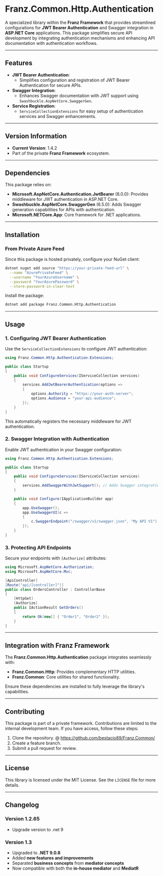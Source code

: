 ﻿# **Franz.Common.Http.Authentication**

A specialized library within the **Franz Framework** that provides streamlined configurations for **JWT Bearer Authentication** and Swagger integration in **ASP.NET Core** applications. This package simplifies secure API development by integrating authentication mechanisms and enhancing API documentation with authentication workflows.

---

## **Features**

- **JWT Bearer Authentication**:
  - Simplifies configuration and registration of JWT Bearer Authentication for secure APIs.
- **Swagger Integration**:
  - Enhances Swagger documentation with JWT support using `Swashbuckle.AspNetCore.SwaggerGen`.
- **Service Registration**:
  - `ServiceCollectionExtensions` for easy setup of authentication services and Swagger enhancements.

---

## **Version Information**

- **Current Version**: 1.4.2
- Part of the private **Franz Framework** ecosystem.

---

## **Dependencies**

This package relies on:
- **Microsoft.AspNetCore.Authentication.JwtBearer** (8.0.0): Provides middleware for JWT authentication in ASP.NET Core.
- **Swashbuckle.AspNetCore.SwaggerGen** (6.5.0): Adds Swagger generation capabilities for APIs with authentication.
- **Microsoft.NETCore.App**: Core framework for .NET applications.

---

## **Installation**

### **From Private Azure Feed**
Since this package is hosted privately, configure your NuGet client:

```bash
dotnet nuget add source "https://your-private-feed-url" \
  --name "AzurePrivateFeed" \
  --username "YourAzureUsername" \
  --password "YourAzurePassword" \
  --store-password-in-clear-text
```

Install the package:

```bash
dotnet add package Franz.Common.Http.Authentication  
```

---

## **Usage**

### **1. Configuring JWT Bearer Authentication**

Use the `ServiceCollectionExtensions` to configure JWT authentication:

```csharp
using Franz.Common.Http.Authentication.Extensions;

public class Startup
{
    public void ConfigureServices(IServiceCollection services)
    {
        services.AddJwtBearerAuthentication(options =>
        {
            options.Authority = "https://your-auth-server";
            options.Audience = "your-api-audience";
        });
    }
}
```

This automatically registers the necessary middleware for JWT authentication.

### **2. Swagger Integration with Authentication**

Enable JWT authentication in your Swagger configuration:

```csharp
using Franz.Common.Http.Authentication.Extensions;

public class Startup
{
    public void ConfigureServices(IServiceCollection services)
    {
        services.AddSwaggerWithJwtSupport(); // Adds Swagger integration with JWT
    }

    public void Configure(IApplicationBuilder app)
    {
        app.UseSwagger();
        app.UseSwaggerUI(c =>
        {
            c.SwaggerEndpoint("/swagger/v1/swagger.json", "My API V1");
        });
    }
}
```

### **3. Protecting API Endpoints**

Secure your endpoints with `[Authorize]` attributes:

```csharp
using Microsoft.AspNetCore.Authorization;
using Microsoft.AspNetCore.Mvc;

[ApiController]
[Route("api/[controller]")]
public class OrdersController : ControllerBase
{
    [HttpGet]
    [Authorize]
    public IActionResult GetOrders()
    {
        return Ok(new[] { "Order1", "Order2" });
    }
}
```

---

## **Integration with Franz Framework**

The **Franz.Common.Http.Authentication** package integrates seamlessly with:
- **Franz.Common.Http**: Provides complementary HTTP utilities.
- **Franz.Common**: Core utilities for shared functionality.

Ensure these dependencies are installed to fully leverage the library's capabilities.

---

## **Contributing**

This package is part of a private framework. Contributions are limited to the internal development team. If you have access, follow these steps:
1. Clone the repository. @ https://github.com/bestacio89/Franz.Common/
2. Create a feature branch.
3. Submit a pull request for review.

---

## **License**

This library is licensed under the MIT License. See the `LICENSE` file for more details.

---

## **Changelog**

### Version 1.2.65
- Upgrade version to .net 9


### Version 1.3
- Upgraded to **.NET 9.0.8**
- Added **new features and improvements**
- Separated **business concepts** from **mediator concepts**
- Now compatible with both the **in-house mediator** and **MediatR**

